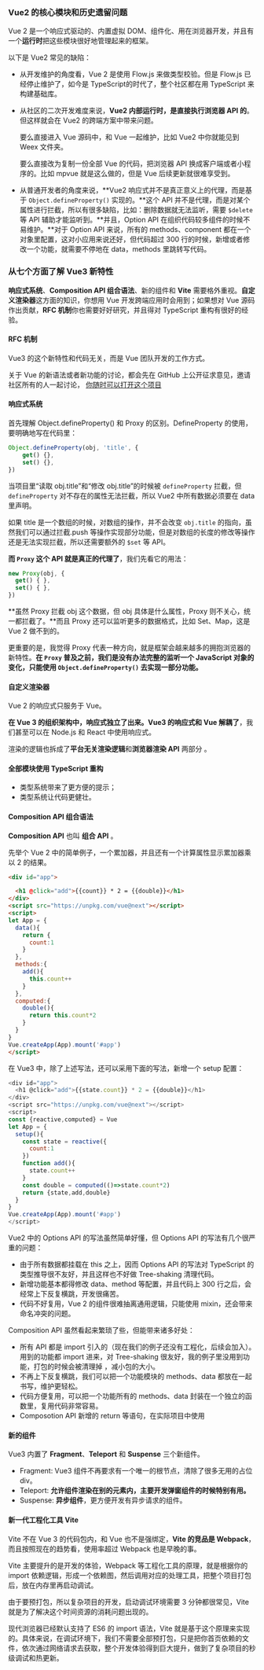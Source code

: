 ### Vue2 的核心模块和历史遗留问题

Vue 2 是一个响应式驱动的、内置虚拟 DOM、组件化、用在浏览器开发，并且有一个**运行时**把这些模块很好地管理起来的框架。

以下是 Vue2 常见的缺陷：

- 从开发维护的角度看，Vue 2 是使用 Flow.js 来做类型校验。但是 Flow.js 已经停止维护了，如今是 TypeScript的时代了，整个社区都在用 TypeScript 来构建基础库。

- 从社区的二次开发难度来说，**Vue2 内部运行时，是直接执行浏览器 API 的**。但这样就会在 Vue2 的跨端方案中带来问题。

  要么直接进入 Vue 源码中，和 Vue 一起维护，比如 Vue2 中你就能见到 Weex 文件夹。

  要么直接改为复制一份全部 Vue 的代码，把浏览器 API 换成客户端或者小程序的。比如 mpvue 就是这么做的，但是 Vue 后续更新就很难享受到。

- 从普通开发者的角度来说，**Vue2 响应式并不是真正意义上的代理，而是基于 `Object.defineProperty()` 实现的。**这个 API 并不是代理，而是对某个属性进行拦截，所以有很多缺陷，比如：删除数据就无法监听，需要 `$delete` 等 API 辅助才能监听到。**并且，Option API 在组织代码较多组件的时候不易维护。**对于 Option API 来说，所有的 methods、component 都在一个对象里配置，这对小应用来说还好，但代码超过 300 行的时候，新增或者修改一个功能，就需要不停地在 data，methods 里跳转写代码。

### 从七个方面了解 Vue3 新特性

**响应式系统**、**Composition API 组合语法**、新的组件和 **Vite** 需要格外重视。**自定义渲染器**这方面的知识，你想用 Vue 开发跨端应用时会用到；如果想对 Vue 源码作出贡献，**RFC 机制**你也需要好好研究，并且得对 TypeScript 重构有很好的经验。

#### RFC 机制

Vue3 的这个新特性和代码无关，而是 Vue 团队开发的工作方式。

关于 Vue 的新语法或者新功能的讨论，都会先在 GitHub 上公开征求意见，邀请社区所有的人一起讨论， [你随时可以打开这个项目](https://github.com/vuejs/rfcs)

#### 响应式系统

首先理解 Object.defineProperty() 和 Proxy 的区别。DefineProperty 的使用，要明确地写在代码里：

```js
Object.defineProperty(obj, 'title', {
    get() {},
    set() {},
})
```

当项目里“读取 obj.title”和“修改 obj.title”的时候被 `defineProperty` 拦截，但 `defineProperty` 对不存在的属性无法拦截，所以 Vue2 中所有数据必须要在 data 里声明。

如果 title 是一个数组的时候，对数组的操作，并不会改变 `obj.title` 的指向，虽然我们可以通过拦截.push 等操作实现部分功能，但是对数组的长度的修改等操作还是无法实现拦截，所以还需要额外的 `$set` 等 API。

**而 `Proxy` 这个 API 就是真正的代理了**，我们先看它的用法：

```js
new Proxy(obj, {
  get() { },
  set() { },
})
```

**虽然 Proxy 拦截 obj 这个数据，但 obj 具体是什么属性，Proxy 则不关心，统一都拦截了。**而且 Proxy 还可以监听更多的数据格式，比如 Set、Map，这是 Vue 2 做不到的。

更重要的是，我觉得 Proxy 代表一种方向，就是框架会越来越多的拥抱浏览器的新特性。**在 `Proxy` 普及之前，我们是没有办法完整的监听一个 JavaScript 对象的变化，只能使用 `Object.defineProperty()` 去实现一部分功能。**

#### 自定义渲染器

Vue 2 的响应式只服务于 Vue。

**在 Vue 3 的组织架构中，响应式独立了出来。Vue3 的响应式和 Vue 解耦了**，我们甚至可以在 Node.js 和 React 中使用响应式。

渲染的逻辑也拆成了**平台无关渲染逻辑**和**浏览器渲染 API** 两部分 。

#### 全部模块使用 TypeScript 重构

- 类型系统带来了更方便的提示；
- 类型系统让代码更健壮。

#### Composition API 组合语法

**Composition API** 也叫 **组合 API** 。

先举个 Vue 2 中的简单例子，一个累加器，并且还有一个计算属性显示累加器乘以 2 的结果。

```html
<div id="app">

  <h1 @click="add">{{count}} * 2 = {{double}}</h1>
</div>
<script src="https://unpkg.com/vue@next"></script>
<script>
let App = {
  data(){
    return {
      count:1
    }
  },
  methods:{
    add(){
      this.count++
    }
  },
  computed:{
    double(){
      return this.count*2
    }
  }
}
Vue.createApp(App).mount('#app')
</script>
```

在 Vue3 中，除了上述写法，还可以采用下面的写法，新增一个 setup 配置：

```js
<div id="app">
  <h1 @click="add">{{state.count}} * 2 = {{double}}</h1>
</div>
<script src="https://unpkg.com/vue@next"></script>
<script>
const {reactive,computed} = Vue
let App = {
  setup(){
    const state = reactive({
      count:1
    })
    function add(){
      state.count++
    }
    const double = computed(()=>state.count*2)
    return {state,add,double}
  }
}
Vue.createApp(App).mount('#app')
</script>
```

Vue2 中的 Options API 的写法虽然简单好懂，但 Options API 的写法有几个很严重的问题：

- 由于所有数据都挂载在 this 之上，因而 Options API 的写法对 TypeScript 的类型推导很不友好，并且这样也不好做 Tree-shaking 清理代码。
- 新增功能基本都得修改 data、method 等配置，并且代码上 300 行之后，会经常上下反复横跳，开发很痛苦。
- 代码不好复用，Vue 2 的组件很难抽离通用逻辑，只能使用 mixin，还会带来命名冲突的问题。

Composition API 虽然看起来繁琐了些，但能带来诸多好处：

- 所有 API 都是 import 引入的（现在我们的例子还没有工程化，后续会加入）。用到的功能都 import 进来，对 Tree-shaking 很友好，我的例子里没用到功能，打包的时候会被清理掉 ，减小包的大小。
- 不再上下反复横跳，我们可以把一个功能模块的 methods、data 都放在一起书写，维护更轻松。
- 代码方便复用，可以把一个功能所有的 methods、data 封装在一个独立的函数里，复用代码非常容易。
- Composotion API 新增的 return 等语句，在实际项目中使用

#### 新的组件

Vue3 内置了 **Fragment**、**Teleport** 和 **Suspense** 三个新组件。

- Fragment: Vue3 组件不再要求有一个唯一的根节点，清除了很多无用的占位 div。
- Teleport: **允许组件渲染在别的元素内，主要开发弹窗组件的时候特别有用。**
- Suspense: **异步组件**，更方便开发有异步请求的组件。

#### 新一代工程化工具 Vite

Vite 不在 Vue 3 的代码包内，和 Vue 也不是强绑定，**Vite 的竞品是 Webpack**，而且按照现在的趋势看，使用率超过 Webpack 也是早晚的事。

Vite 主要提升的是开发的体验，Webpack 等工程化工具的原理，就是根据你的 import 依赖逻辑，形成一个依赖图，然后调用对应的处理工具，把整个项目打包后，放在内存里再启动调试。

由于要预打包，所以复杂项目的开发，启动调试环境需要 3 分钟都很常见，Vite 就是为了解决这个时间资源的消耗问题出现的。

现代浏览器已经默认支持了 ES6 的 import 语法，Vite 就是基于这个原理来实现的。具体来说，在调试环境下，我们不需要全部预打包，只是把你首页依赖的文件，依次通过网络请求去获取，整个开发体验得到巨大提升，做到了复杂项目的秒级调试和热更新。
